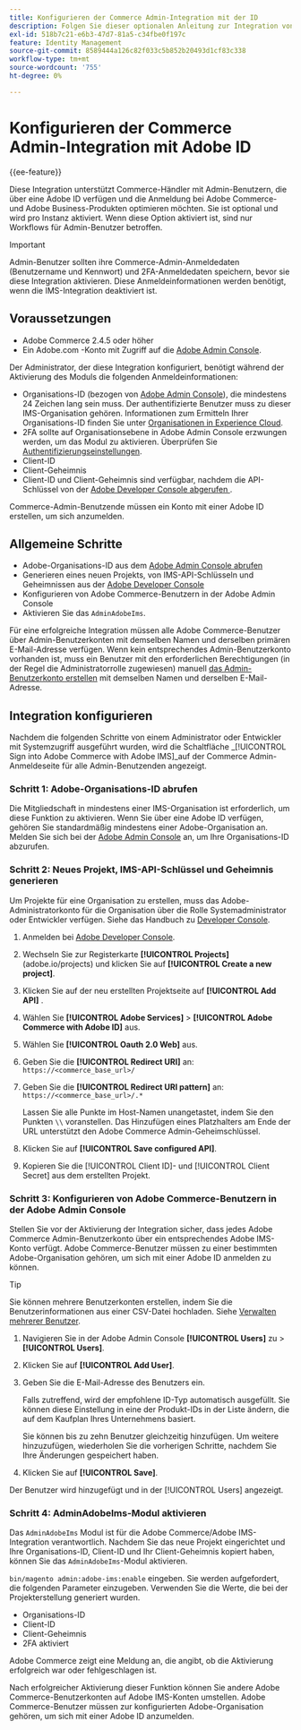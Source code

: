 ```yaml
---
title: Konfigurieren der Commerce Admin-Integration mit der ID
description: Folgen Sie dieser optionalen Anleitung zur Integration von Adobe Commerce Admin-Benutzerkonto-Anmeldungen in Adobe ID.
exl-id: 518b7c21-e6b3-47d7-81a5-c34fbe0f197c
feature: Identity Management
source-git-commit: 8589444a126c82f033c5b852b20493d1cf83c338
workflow-type: tm+mt
source-wordcount: '755'
ht-degree: 0%

---
```


# Konfigurieren der Commerce Admin-Integration mit Adobe ID

{{ee-feature}}

Diese Integration unterstützt Commerce-Händler mit Admin-Benutzern, die über eine Adobe ID verfügen und die Anmeldung bei Adobe Commerce- und Adobe Business-Produkten optimieren möchten. Sie ist optional und wird pro Instanz aktiviert. Wenn diese Option aktiviert ist, sind nur Workflows für Admin-Benutzer betroffen. 

>[!IMPORTANT]
>
>Admin-Benutzer sollten ihre Commerce-Admin-Anmeldedaten (Benutzername und Kennwort) und 2FA-Anmeldedaten speichern, bevor sie diese Integration aktivieren. Diese Anmeldeinformationen werden benötigt, wenn die IMS-Integration deaktiviert ist.

## Voraussetzungen

* Adobe Commerce 2.4.5 oder höher
* Ein Adobe.com -Konto mit Zugriff auf die [Adobe Admin Console](https://adminconsole.adobe.com/).

Der Administrator, der diese Integration konfiguriert, benötigt während der Aktivierung des Moduls die folgenden Anmeldeinformationen:

* Organisations-ID (bezogen von [Adobe Admin Console](https://adminconsole.adobe.com/)), die mindestens 24 Zeichen lang sein muss. Der authentifizierte Benutzer muss zu dieser IMS-Organisation gehören. Informationen zum Ermitteln Ihrer Organisations-ID finden Sie unter [Organisationen in Experience Cloud](https://experienceleague.adobe.com/docs/core-services/interface/administration/organizations.html).
* 2FA sollte auf Organisationsebene in Adobe Admin Console erzwungen werden, um das Modul zu aktivieren. Überprüfen Sie [Authentifizierungseinstellungen](https://helpx.adobe.com/enterprise/using/authentication-settings.html#two-step-verification).
* Client-ID
* Client-Geheimnis
* Client-ID und Client-Geheimnis sind verfügbar, nachdem die API-Schlüssel von der [Adobe Developer Console abgerufen ](https://developer.adobe.com/developer-console/docs/guides/credentials/).

Commerce-Admin-Benutzende müssen ein Konto mit einer Adobe ID erstellen, um sich anzumelden.

## Allgemeine Schritte

* Adobe-Organisations-ID aus dem [Adobe Admin Console abrufen](https://adminconsole.adobe.com/)
* Generieren eines neuen Projekts, von IMS-API-Schlüsseln und Geheimnissen aus der [Adobe Developer Console](https://developer.adobe.com/)
* Konfigurieren von Adobe Commerce-Benutzern in der Adobe Admin Console
* Aktivieren Sie das `AdminAdobeIms`.

Für eine erfolgreiche Integration müssen alle Adobe Commerce-Benutzer über Admin-Benutzerkonten mit demselben Namen und derselben primären E-Mail-Adresse verfügen. Wenn kein entsprechendes Admin-Benutzerkonto vorhanden ist, muss ein Benutzer mit den erforderlichen Berechtigungen (in der Regel die Administratorrolle zugewiesen) manuell [das Admin-Benutzerkonto erstellen](../systems/permissions-users-all.md#create-a-user) mit demselben Namen und derselben E-Mail-Adresse.

## Integration konfigurieren

Nachdem die folgenden Schritte von einem Administrator oder Entwickler mit Systemzugriff ausgeführt wurden, wird die Schaltfläche _[!UICONTROL Sign into Adobe Commerce with Adobe IMS]_auf der Commerce Admin-Anmeldeseite für alle Admin-Benutzenden angezeigt.

### Schritt 1: Adobe-Organisations-ID abrufen

Die Mitgliedschaft in mindestens einer IMS-Organisation ist erforderlich, um diese Funktion zu aktivieren. Wenn Sie über eine Adobe ID verfügen, gehören Sie standardmäßig mindestens einer Adobe-Organisation an. Melden Sie sich bei der [Adobe Admin Console](https://adminconsole.adobe.com/) an, um Ihre Organisations-ID abzurufen.

### Schritt 2: Neues Projekt, IMS-API-Schlüssel und Geheimnis generieren

Um Projekte für eine Organisation zu erstellen, muss das Adobe-Administratorkonto für die Organisation über die Rolle Systemadministrator oder Entwickler verfügen. Siehe das Handbuch zu [Developer Console](https://developer.adobe.com/developer-console/docs/guides/projects/).

1. Anmelden bei [Adobe Developer Console](https://developer.adobe.com/).
1. Wechseln Sie zur Registerkarte **[!UICONTROL Projects]** (adobe.io/projects) und klicken Sie auf **[!UICONTROL Create a new project]**.
1. Klicken Sie auf der neu erstellten Projektseite auf **[!UICONTROL Add API]** .
1. Wählen Sie **[!UICONTROL Adobe Services]** > **[!UICONTROL Adobe Commerce with Adobe ID]** aus.
1. Wählen Sie **[!UICONTROL Oauth 2.0 Web]** aus.
1. Geben Sie die **[!UICONTROL Redirect URI]** an: `https://<commerce_base_url>/`
1. Geben Sie die **[!UICONTROL Redirect URI pattern]** an: `https://<commerce_base_url>/.*`

   Lassen Sie alle Punkte im Host-Namen unangetastet, indem Sie den Punkten `\\` voranstellen. Das Hinzufügen eines Platzhalters am Ende der URL unterstützt den Adobe Commerce Admin-Geheimschlüssel.

1. Klicken Sie auf **[!UICONTROL Save configured API]**.
1. Kopieren Sie die [!UICONTROL Client ID]- und [!UICONTROL Client Secret] aus dem erstellten Projekt.

### Schritt 3: Konfigurieren von Adobe Commerce-Benutzern in der Adobe Admin Console

Stellen Sie vor der Aktivierung der Integration sicher, dass jedes Adobe Commerce Admin-Benutzerkonto über ein entsprechendes Adobe IMS-Konto verfügt. Adobe Commerce-Benutzer müssen zu einer bestimmten Adobe-Organisation gehören, um sich mit einer Adobe ID anmelden zu können.

>[!TIP]
>
>Sie können mehrere Benutzerkonten erstellen, indem Sie die Benutzerinformationen aus einer CSV-Datei hochladen. Siehe [Verwalten mehrerer Benutzer](https://helpx.adobe.com/enterprise/using/bulk-upload-users.html).

1. Navigieren Sie in der [](https://helpx.adobe.com/de/enterprise/using/admin-console.html)Adobe Admin Console **[!UICONTROL Users]** zu > **[!UICONTROL Users]**.

1. Klicken Sie auf **[!UICONTROL Add User]**.

1. Geben Sie die E-Mail-Adresse des Benutzers ein.

   Falls zutreffend, wird der empfohlene ID-Typ automatisch ausgefüllt. Sie können diese Einstellung in eine der Produkt-IDs in der Liste ändern, die auf dem Kaufplan Ihres Unternehmens basiert.

   Sie können bis zu zehn Benutzer gleichzeitig hinzufügen. Um weitere hinzuzufügen, wiederholen Sie die vorherigen Schritte, nachdem Sie Ihre Änderungen gespeichert haben.

1. Klicken Sie auf **[!UICONTROL Save]**.

Der Benutzer wird hinzugefügt und in der [!UICONTROL Users] angezeigt.

### Schritt 4: AdminAdobeIms-Modul aktivieren

Das `AdminAdobeIms` Modul ist für die Adobe Commerce/Adobe IMS-Integration verantwortlich. Nachdem Sie das neue Projekt eingerichtet und Ihre Organisations-ID, Client-ID und Ihr Client-Geheimnis kopiert haben, können Sie das `AdminAdobeIms`-Modul aktivieren.

`bin/magento admin:adobe-ims:enable` eingeben. Sie werden aufgefordert, die folgenden Parameter einzugeben. Verwenden Sie die Werte, die bei der Projekterstellung generiert wurden.

* Organisations-ID
* Client-ID
* Client-Geheimnis
* 2FA aktiviert

Adobe Commerce zeigt eine Meldung an, die angibt, ob die Aktivierung erfolgreich war oder fehlgeschlagen ist.

Nach erfolgreicher Aktivierung dieser Funktion können Sie andere Adobe Commerce-Benutzerkonten auf Adobe IMS-Konten umstellen. Adobe Commerce-Benutzer müssen zur konfigurierten Adobe-Organisation gehören, um sich mit einer Adobe ID anzumelden.
